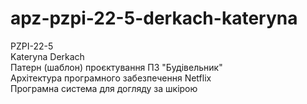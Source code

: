 # apz-pzpi-22-5-derkach-kateryna
PZPI-22-5  
Kateryna Derkach  
Патерн (шаблон) проєктування ПЗ "Будівельник"  
Архітектура програмного забезпечення Netflix  
Програмна система для догляду за шкірою 

